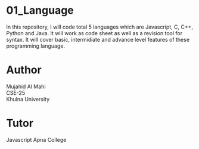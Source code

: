 # 01_Language
In this repository, I will code total 5 languages which are Javascript, C, C++, Python and Java. It will work as code sheet as well as a revision tool for syntax. It will cover basic, intermidiate and advance level features of these programming language.
# Author
Mujahid Al Mahi
<br>CSE-25
<br>Khulna University
# Tutor
Javascript
    Apna College